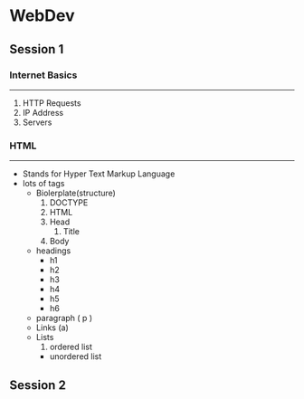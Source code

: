 # WebDev
## Session 1

### Internet Basics
---------------

1.  HTTP Requests
2.  IP Address
3.  Servers

### HTML
----

-   Stands for Hyper Text Markup Language
-   lots of tags
    -   Biolerplate(structure)
        1.  DOCTYPE
        2.  HTML
        3.  Head
            1.  Title
        4.  Body
    -   headings
        -   h1
        -   h2
        -   h3
        -   h4
        -   h5
        -   h6
    -   paragraph ( p )
    -   Links (a)
    -   Lists
        1.  ordered list
        -   unordered list

## Session 2
